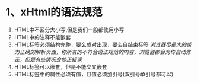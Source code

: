  # 1、xHtml的语法规范
1. HTML中不区分大小写,但是我们一般都使用小写
2. HTML中的注释不能嵌套
3. HTML标签必须结构完整，要么成对出现，要么自结束标签
	_浏览器尽最大的努力正确的解析页面，你所有的不符合语法规范的内容，浏览器都会为你自动修正，但是有些情况会修正错误_
4. HTML标签可以嵌套，但是不能交叉嵌套
5. HTML标签中的属性必须有值，且值必须加引号(双引号单引号都可以)
